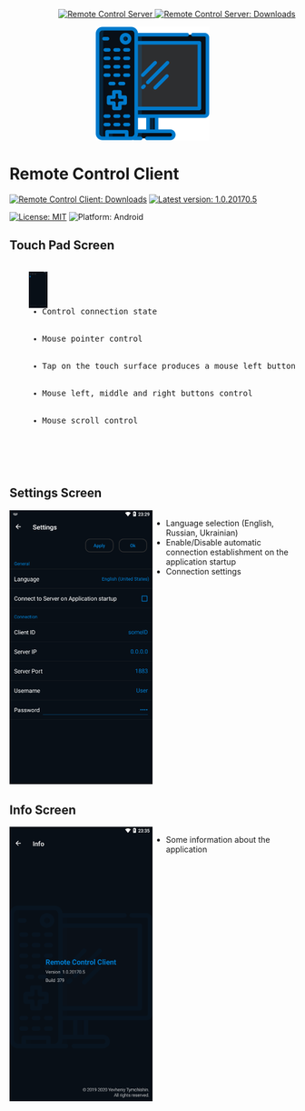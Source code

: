 <p align="right">
  <a href="https://github.com/Tum4ik/remote-control-server">
    <img src="https://img.shields.io/badge/Remote_Control_Server-007ACC" alt="Remote Control Server" />
  </a>
  <a href="https://github.com/Tum4ik/remote-control-server/releases">
    <img src="https://img.shields.io/badge/Remote_Control_Server-Downloads-green" alt="Remote Control Server: Downloads" />
  </a>
</p>
<p align="center">
  <img src="https://github.com/Tum4ik/remote-control-client/blob/master/.attachments/logo.png?raw=true" />
</p>

# Remote Control Client
[![Remote Control Client: Downloads](https://img.shields.io/badge/Remote_Control_Client-Downloads-007ACC)](https://github.com/Tum4ik/remote-control-client/releases)
[![Latest version: 1.0.20170.5](https://img.shields.io/badge/Latest_version-1.0.20170.5-007ACC)](https://github.com/Tum4ik/remote-control-client/releases/download/1.0.20170.5/RemoteControlClient-1.0.20170.5.apk)

[![License: MIT](https://img.shields.io/badge/License-MIT-green)](LICENSE)
![Platform: Android](https://img.shields.io/badge/Platform-Android-99cc02)

## Touch Pad Screen
<pre><div style="display: flex">
  <div style="flex: 50%">
    <img src="https://github.com/Tum4ik/remote-control-client/blob/master/.attachments/TouchPadScreen.png?raw=true" alt="Touch Pad Screen" />
  </div>
  <div style="flex: 50%">
    <ul>
      <li>Control connection state</li>
      <li>Mouse pointer control</li>
      <li>Tap on the touch surface produces a mouse left button click</li>
      <li>Mouse left, middle and right buttons control</li>
      <li>Mouse scroll control</li>
    </ul>
  </div>
</div></pre>

## Settings Screen
<div style="display: flex">
  <div style="flex: 50%">
    <img src="https://github.com/Tum4ik/remote-control-client/blob/master/.attachments/SettingsScreen.png?raw=true" alt="Settings Screen" />
  </div>
  <div style="flex: 50%">
    <ul>
      <li>Language selection (English, Russian, Ukrainian)</li>
      <li>Enable/Disable automatic connection establishment on the application startup</li>
      <li>Connection settings</li>
    </ul>
  </div>
</div>

## Info Screen
<div style="display: flex">
  <div style="flex: 50%">
    <img src="https://github.com/Tum4ik/remote-control-client/blob/master/.attachments/InfoScreen.png?raw=true" alt="Info Screen" />
  </div>
  <div style="flex: 50%">
    <ul>
      <li>Some information about the application</li>
    </ul>
  </div>
</div>
